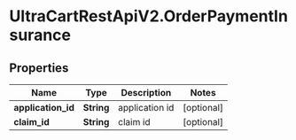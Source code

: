 # UltraCartRestApiV2.OrderPaymentInsurance

## Properties
Name | Type | Description | Notes
------------ | ------------- | ------------- | -------------
**application_id** | **String** | application id | [optional] 
**claim_id** | **String** | claim id | [optional] 


